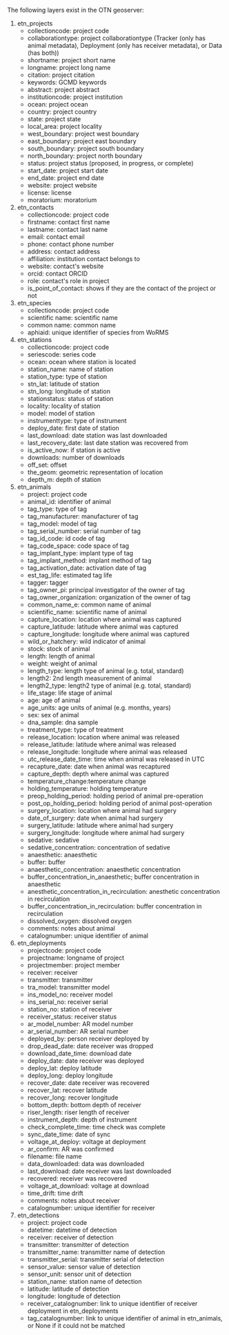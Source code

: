 The following layers exist in the OTN geoserver:
1. etn_projects
    - collectioncode: project code
    - collaborationtype: project collaborationtype (Tracker (only has animal metadata), Deployment (only has receiver metadata), or Data (has both))
    - shortname: project short name
    - longname: project long name
    - citation: project citation
    - keywords: GCMD keywords
    - abstract: project abstract
    - institutioncode: project institution
    - ocean: project ocean
    - country: project country
    - state: project state
    - local_area: project locality
    - west_boundary: project west boundary
    - east_boundary: project east boundary
    - south_boundary: project south boundary
    - north_boundary: project north boundary
    - status: project status (proposed, in progress, or complete)
    - start_date: project start date
    - end_date: project end date
    - website: project website
    - license: license
    - moratorium: moratorium
2. etn_contacts
    - collectioncode: project code
    - firstname: contact first name
    - lastname: contact last name
    - email: contact email
    - phone: contact phone number
    - address: contact address
    - affiliation: institution contact belongs to
    - website: contact's website
    - orcid: contact ORCID
    - role: contact's role in project
    - is_point_of_contact: shows if they are the contact of the project or not
3. etn_species
    - collectioncode: project code
    - scientific name: scientific name
    - common name: common name
    - aphiaid: unique identifier of species from WoRMS
4. etn_stations
    - collectioncode: project code
    - seriescode: series code
    - ocean: ocean where station is located
    - station_name: name of station
    - station_type: type of station
    - stn_lat: latitude of station
    - stn_long: longitude of station
    - stationstatus: status of station
    - locality: locality of station
    - model: model of station
    - instrumenttype: type of instrument
    - deploy_date: first date of station
    - last_download: date station was last downloaded
    - last_recovery_date: last date station was recovered from
    - is_active_now: if station is active
    - downloads: number of downloads
    - off_set: offset
    - the_geom: geometric representation of location
    - depth_m: depth of station
5. etn_animals
    - project: project code
    - animal_id: identifier of animal
    - tag_type: type of tag
    - tag_manufacturer: manufacturer of tag
    - tag_model: model of tag
    - tag_serial_number: serial number of tag
    - tag_id_code: id code of tag
    - tag_code_space: code space of tag
    - tag_implant_type: implant type of tag
    - tag_implant_method: implant method of tag
    - tag_activation_date: activation date of tag
    - est_tag_life: estimated tag life
    - tagger: tagger
    - tag_owner_pi: principal investigator of the owner of tag
    - tag_owner_organization: organization of the owner of tag
    - common_name_e: common name of animal
    - scientific_name: scientific name of animal
    - capture_location: location where animal was captured
    - capture_latitude: latitude where animal was captured
    - capture_longitude: longitude where animal was captured
    - wild_or_hatchery: wild indicator of animal
    - stock: stock of animal
    - length: length of animal
    - weight: weight of animal
    - length_type: length type of animal (e.g. total, standard)
    - length2: 2nd length measurement of animal
    - length2_type: length2 type of animal (e.g. total, standard)
    - life_stage: life stage of animal
    - age: age of animal
    - age_units: age units of animal (e.g. months, years)
    - sex: sex of animal
    - dna_sample: dna sample
    - treatment_type: type of treatment
    - release_location: location where animal was released
    - release_latitude: latitude where animal was released
    - release_longitude: longitude where animal was released
    - utc_release_date_time: time when animal was released in UTC
    - recapture_date: date when animal was recaptured
    - capture_depth: depth where animal was captured
    - temperature_change:temperature change
    - holding_temperature: holding temperature
    - preop_holding_period: holding period of animal pre-operation
    - post_op_holding_period: holding period of animal post-operation
    - surgery_location: location where animal had surgery
    - date_of_surgery: date when animal had surgery
    - surgery_latitude: latitude where animal had surgery
    - surgery_longitude: longitude where animal had surgery
    - sedative: sedative
    - sedative_concentration: concentration of sedative
    - anaesthetic: anaesthetic
    - buffer: buffer
    - anaesthetic_concentration: anaesthetic concentration
    - buffer_concentration_in_anaesthetic; buffer concentration in anaesthetic
    - anesthetic_concentration_in_recirculation: anesthetic concentration in recirculation
    - buffer_concentration_in_recirculation: buffer concentration in recirculation
    - dissolved_oxygen: dissolved oxygen
    - comments: notes about animal
    - catalognumber: unique identifier of animal
6. etn_deployments
    - projectcode: project code
    - projectname: longname of project
    - projectmember: project member
    - receiver: receiver
    - transmitter: transmitter
    - tra_model: transmitter model
    - ins_model_no: receiver model
    - ins_serial_no: receiver serial
    - station_no: station of receiver
    - receiver_status: receiver status
    - ar_model_number: AR model number
    - ar_serial_number: AR serial number
    - deployed_by: person receiver deployed by
    - drop_dead_date: date receiver was dropped
    - download_date_time: download date
    - deploy_date: date receiver was deployed
    - deploy_lat: deploy latitude
    - deploy_long: deploy longitude
    - recover_date: date receiver was recovered
    - recover_lat: recover latitude
    - recover_long: recover longitude
    - bottom_depth: bottom depth of receiver
    - riser_length: riser length of receiver
    - instrument_depth: depth of instrument
    - check_complete_time: time check was complete
    - sync_date_time: date of sync
    - voltage_at_deploy: voltage at deployment
    - ar_confirm: AR was confirmed
    - filename: file name
    - data_downloaded: data was downloaded
    - last_download: date receiver was last downloaded
    - recovered: receiver was recovered
    - voltage_at_download: voltage at download
    - time_drift: time drift
    - comments: notes about receiver
    - catalognumber: unique identifier for receiver
7. etn_detections
    - project: project code
    - datetime: datetime of detection
    - receiver: receiver of detection
    - transmitter: transmitter of detection
    - transmitter_name: transmitter name of detection
    - transmitter_serial: transmitter serial of detection
    - sensor_value: sensor value of detection
    - sensor_unit: sensor unit of detection
    - station_name: station name of detection
    - latitude: latitude of detection
    - longitude: longitude of detection
    - receiver_catalognumber: link to unique identifier of receiver deployment in etn_deployments
    - tag_catalognumber: link to unique identifier of animal in etn_animals, or None if it could not be matched
